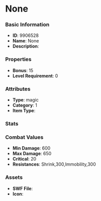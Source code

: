 # None



### Basic Information

- **ID**: 9906528
- **Name**: None
- **Description**: 

### Properties

- **Bonus**: 15
- **Level Requirement**: 0

### Attributes

- **Type**: magic
- **Category**: 1
- **Item Type**: 

### Stats


### Combat Values

- **Min Damage**: 600
- **Max Damage**: 650
- **Critical**: 20
- **Resistances**: Shrink,300,Immobility,300

### Assets

- **SWF File**: 
- **Icon**: 

